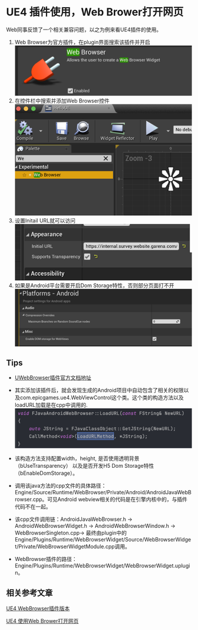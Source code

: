 # UE4 插件使用，Web Brower打开网页
Web同事反馈了一个相关兼容问题，以之为例来看UE4插件的使用。
1. Web Browser为官方插件，在plugin界面搜索该插件并开启
![](img/截屏2022-10-12%20下午4.27.32.png)
2. 在控件栏中搜索并添加Web Browser控件
![](img/截屏2022-10-12%20下午4.20.22.png)
3. 设置Initail URL就可以访问
![](img/截屏2022-10-12%20下午4.21.52.png)
4. 如果是Android平台需要开启Dom Storage特性，否则部分页面打不开
![](img/SeaTalk_IMG_1665561174.jpg)

## Tips

- [UWebBrowser插件官方文档地址](https://docs.unrealengine.com/4.27/en-US/API/Plugins/WebBrowserWidget/)
  
- 其实添加该插件后，就会发现生成的Android项目中自动包含了相关的权限以及com.epicgames.ue4.WebViewControl这个类。这个类的构造方法以及loadURL加载是在cpp中调用的.
![添加web组件](img/截屏2022-10-12%20下午4.45.07.png)
  
- 该构造方法支持配置width，height, 是否使用透明背景（bUseTransparency）
以及是否开发H5 Dom Storage特性（bEnableDomStorage）。

- 调用该java方法的cpp文件的具体路径：Engine/Source/Runtime/WebBrowser/Private/Android/AndroidJavaWebBrowser.cpp。可见Android webview相关的代码是在引擎内核中的，与插件代码不在一起。
  
- 该cpp文件调用链：AndroidJavaWebBrowser.h -> AndroidWebBrowserWidget.h -> AndroidWebBrowserWindow.h -> WebBrowserSingleton.cpp-> 最终由plugin中的Engine/Plugins/Runtime/WebBrowserWidget/Source/WebBrowserWidget/Private/WebBrowserWidgetModule.cpp调用。
  
- WebBrowser插件的路径：Engine/Plugins/Runtime/WebBrowserWidget/WebBrowserWidget.uplugin。

## 相关参考文章

[UE4 WebBrowser插件版本](https://blog.csdn.net/weixin_44043951/article/details/122977676)

[UE4 使用Web Brower打开网页](https://blog.csdn.net/Highning0007/article/details/122897262)
